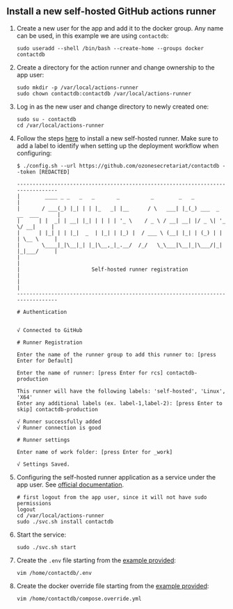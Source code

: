 ## Install a new self-hosted GitHub actions runner

1. Create a new user for the app and add it to the docker group. Any name can be used, in this example we are using
   `contactdb`:
   ```shell
   sudo useradd --shell /bin/bash --create-home --groups docker contactdb
   ```
1. Create a directory for the action runner and change ownership to the app user:
   ```shell
   sudo mkdir -p /var/local/actions-runner
   sudo chown contactdb:contactdb /var/local/actions-runner
   ```
1. Log in as the new user and change directory to newly created one:
   ```shell
   sudo su - contactdb
   cd /var/local/actions-runner
   ```
1. Follow the steps [here](https://github.com/ozonesecretariat/contactdb/settings/actions/runners/new) to
   install a new self-hosted runner. Make sure to add a label to identify when setting up the deployment workflow when
   configuring:

   ```shell
   $ ./config.sh --url https://github.com/ozonesecretariat/contactdb --token [REDACTED]

   --------------------------------------------------------------------------------
   |        ____ _ _   _   _       _          _        _   _                      |
   |       / ___(_) |_| | | |_   _| |__      / \   ___| |_(_) ___  _ __  ___      |
   |      | |  _| | __| |_| | | | | '_ \    / _ \ / __| __| |/ _ \| '_ \/ __|     |
   |      | |_| | | |_|  _  | |_| | |_) |  / ___ \ (__| |_| | (_) | | | \__ \     |
   |       \____|_|\__|_| |_|\__,_|_.__/  /_/   \_\___|\__|_|\___/|_| |_|___/     |
   |                                                                              |
   |                       Self-hosted runner registration                        |
   |                                                                              |
   --------------------------------------------------------------------------------

   # Authentication


   √ Connected to GitHub

   # Runner Registration

   Enter the name of the runner group to add this runner to: [press Enter for Default]

   Enter the name of runner: [press Enter for rcs] contactdb-production

   This runner will have the following labels: 'self-hosted', 'Linux', 'X64'
   Enter any additional labels (ex. label-1,label-2): [press Enter to skip] contactdb-production

   √ Runner successfully added
   √ Runner connection is good

   # Runner settings

   Enter name of work folder: [press Enter for _work]

   √ Settings Saved.
   ```

1. Configuring the self-hosted runner application as a service under the app user.
   See [official documentation](https://docs.github.com/en/actions/hosting-your-own-runners/managing-self-hosted-runners/configuring-the-self-hosted-runner-application-as-a-service).
   ```shell
   # first logout from the app user, since it will not have sudo permissions
   logout
   cd /var/local/actions-runner
   sudo ./svc.sh install contactdb
   ```
1. Start the service:
   ```shell
   sudo ./svc.sh start
   ```
1. Create the `.env` file starting from the [example provided](../.env.example):
   ```shell
   vim /home/contactdb/.env
   ```
1. Create the docker override file starting from the [example provided](../compose.override.example.yml):
   ```shell
   vim /home/contactdb/compose.override.yml
   ```

